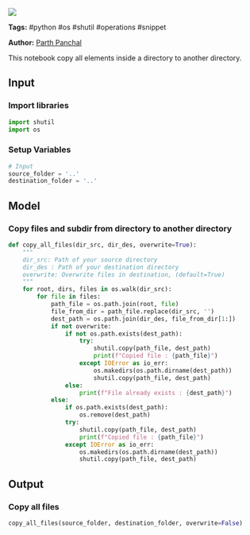 <a href="https://app.naas.ai/user-redirect/naas/downloader?url=https://raw.githubusercontent.com/jupyter-naas/awesome-notebooks/master/Python/Python_Copy_files_and_subdir_from_directory_to_another_directory.ipynb.ipynb" target="_parent"><img src="https://naasai-public.s3.eu-west-3.amazonaws.com/open_in_naas.svg"/></a>

**Tags:** #python #os #shutil #operations #snippet

**Author:** [Parth Panchal](https://www.linkedin.com/in/parthpanchal8401/)

This notebook copy all elements inside a directory to another directory.

## Input

### Import libraries


```python
import shutil
import os
```

### Setup Variables


```python
# Input
source_folder = '..'
destination_folder = '..'
```

## Model

### Copy files and subdir from directory to another directory


```python
def copy_all_files(dir_src, dir_des, overwrite=True):
    """
    dir_src: Path of your source directory
    dir_des : Path of your destination directory
    overwrite: Overwrite files in destination, (default=True)
    """
    for root, dirs, files in os.walk(dir_src):
        for file in files:
            path_file = os.path.join(root, file)
            file_from_dir = path_file.replace(dir_src, '')
            dest_path = os.path.join(dir_des, file_from_dir[1:])
            if not overwrite:
                if not os.path.exists(dest_path):
                    try:
                        shutil.copy(path_file, dest_path)
                        print(f"Copied file : {path_file}")
                    except IOError as io_err:
                        os.makedirs(os.path.dirname(dest_path))
                        shutil.copy(path_file, dest_path)
                else:
                    print(f"File already exists : {dest_path}")
            else:
                if os.path.exists(dest_path):
                    os.remove(dest_path)
                try:
                    shutil.copy(path_file, dest_path)
                    print(f"Copied file : {path_file}")
                except IOError as io_err:
                    os.makedirs(os.path.dirname(dest_path))
                    shutil.copy(path_file, dest_path)
```

## Output

### Copy all files


```python
copy_all_files(source_folder, destination_folder, overwrite=False)
```
